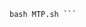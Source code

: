 ``` curl -fsSL https://raw.githubusercontent.com/notetoday/MTP/main/MTP.sh -o MTP.sh
bash MTP.sh ```
